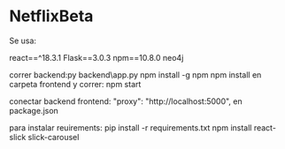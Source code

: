 # NetflixBeta

Se usa:

react==^18.3.1
Flask==3.0.3
npm==10.8.0
neo4j

correr backend:py backend\app.py
npm install -g npm
npm install en carpeta frontend y correr: npm start


conectar backend frontend:
"proxy": "http://localhost:5000", en package.json


para instalar reuirements:
pip install -r requirements.txt
npm install react-slick slick-carousel
